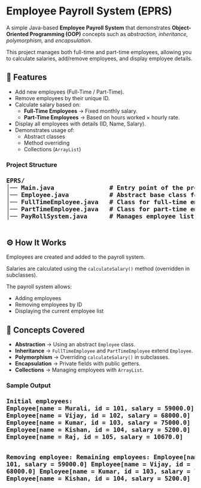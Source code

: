 <!DOCTYPE html>
<html lang="en">
<head>
    <meta charset="UTF-8">
    <meta name="viewport" content="width=device-width, initial-scale=1.0">
</head>
<body>
    <h1>Employee Payroll System (EPRS)</h1>

   <p>
        A simple Java-based <strong>Employee Payroll System</strong> that demonstrates 
        <strong>Object-Oriented Programming (OOP)</strong> concepts such as 
        <em>abstraction, inheritance, polymorphism,</em> and <em>encapsulation</em>.
    </p>

  <p>
        This project manages both full-time and part-time employees, allowing you to calculate 
        salaries, add/remove employees, and display employee details.
    </p>
    <h2>📌 Features</h2>
    <ul>
        <li>Add new employees (Full-Time / Part-Time).</li>
        <li>Remove employees by their unique ID.</li>
        <li>
            Calculate salary based on:
            <ul>
                <li><strong>Full-Time Employees</strong> → Fixed monthly salary.</li>
                <li><strong>Part-Time Employees</strong> → Based on hours worked × hourly rate.</li>
            </ul>
        </li>
        <li>Display all employees with details (ID, Name, Salary).</li>
        <li>Demonstrates usage of:
            <ul>
                <li>Abstract classes</li>
                <li>Method overriding</li>
                <li>Collections (<code>ArrayList</code>)</li>
            </ul>
        </li>
    </ul>
<h3>Project Structure<h3>
 <pre>
EPRS/
│── Main.java               # Entry point of the program
│── Employee.java           # Abstract base class for all employees
│── FullTimeEmployee.java   # Class for full-time employees
│── PartTimeEmployee.java   # Class for part-time employees
│── PayRollSystem.java      # Manages employee list (add/remove/display)
  </pre>

 <h2>⚙️ How It Works</h2>
  <p>Employees are created and added to the payroll system.</p>
  <p>Salaries are calculated using the <code>calculateSalary()</code> method (overridden in subclasses).</p>
  <p>The payroll system allows:</p>
  <ul>
    <li>Adding employees</li>
    <li>Removing employees by ID</li>
    <li>Displaying the current employee list</li>
  </ul>
<h2>📖 Concepts Covered</h2>
  <ul>
    <li><strong>Abstraction</strong> → Using an abstract <code>Employee</code> class.</li>
    <li><strong>Inheritance</strong> → <code>FullTimeEmployee</code> and <code>PartTimeEmployee</code> extend <code>Employee</code>.</li>
    <li><strong>Polymorphism</strong> → Overriding <code>calculateSalary()</code> in subclasses.</li>
    <li><strong>Encapsulation</strong> → Private fields with public getters.</li>
    <li><strong>Collections</strong> → Managing employees with <code>ArrayList</code>.</li>
  </ul>

<h3> Sample Output<h3>
<pre>
Initial employees:
Employee[name = Murali, id = 101, salary = 59000.0]
Employee[name = Vijay, id = 102, salary = 68000.0]
Employee[name = Kumar, id = 103, salary = 75000.0]
Employee[name = Kishan, id = 104, salary = 5200.0]
Employee[name = Raj, id = 105, salary = 10670.0]


Removing employee:
Remaining employees:
Employee[name = Murali, id = 101, salary = 59000.0]
Employee[name = Vijay, id = 102, salary = 68000.0]
Employee[name = Kumar, id = 103, salary = 75000.0]
Employee[name = Kishan, id = 104, salary = 5200.0]
</pre>
</body>
</html>
